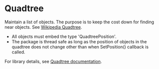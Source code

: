 Quadtree
========
Maintain a list of objects.
The purpose is to keep the cost down for finding near objects.
See [Wikipedia Quadtree](http://en.wikipedia.org/wiki/Quadtree).

* All objects must embed the type 'QuadtreePosition'.
* The package is thread safe as long as the position of objects in the quadtree does not change other than when SetPosition() callback is called.

For library details, see [Quadtree documentation](http://godoc.org/github.com/larspensjo/quadtree).
